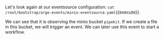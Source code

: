 Let's look again at our eventsource configuration:
`cat /root/bootstrap/argo-events/minio-eventsource.yaml`{{execute}}.

We can see that it is observing the minio bucket `pipekit`. If we create a file in this bucket, we will trigger an event. We can later use this event to start a workflow.

